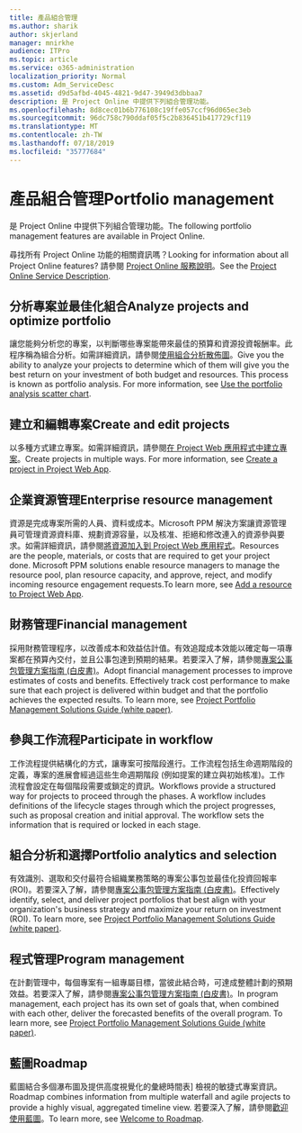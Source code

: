 ```yaml
---
title: 產品組合管理
ms.author: sharik
author: skjerland
manager: mnirkhe
audience: ITPro
ms.topic: article
ms.service: o365-administration
localization_priority: Normal
ms.custom: Adm_ServiceDesc
ms.assetid: d9d5afbd-4045-4821-9d47-3949d3dbbaa7
description: 是 Project Online 中提供下列組合管理功能。
ms.openlocfilehash: 8d8cec01b6b776108c19ffe057ccf96d065ec3eb
ms.sourcegitcommit: 96dc758c790ddaf05f5c2b836451b417729cf119
ms.translationtype: MT
ms.contentlocale: zh-TW
ms.lasthandoff: 07/18/2019
ms.locfileid: "35777684"
---
```

# <a name="portfolio-management"></a><span data-ttu-id="3c830-103">產品組合管理</span><span class="sxs-lookup"><span data-stu-id="3c830-103">Portfolio management</span></span>

<span data-ttu-id="3c830-104">是 Project Online 中提供下列組合管理功能。</span><span class="sxs-lookup"><span data-stu-id="3c830-104">The following portfolio management features are available in Project Online.</span></span>
  
<span data-ttu-id="3c830-105">尋找所有 Project Online 功能的相關資訊嗎？</span><span class="sxs-lookup"><span data-stu-id="3c830-105">Looking for information about all Project Online features?</span></span> <span data-ttu-id="3c830-106">請參閱 [Project Online 服務說明](project-online-service-description.md)。</span><span class="sxs-lookup"><span data-stu-id="3c830-106">See the [Project Online Service Description](project-online-service-description.md).</span></span>
  
## <a name="analyze-projects-and-optimize-portfolio"></a><span data-ttu-id="3c830-107">分析專案並最佳化組合</span><span class="sxs-lookup"><span data-stu-id="3c830-107">Analyze projects and optimize portfolio</span></span>
<span data-ttu-id="3c830-108"><a name="bkmk_AnalyzeProjects"> </a></span><span class="sxs-lookup"><span data-stu-id="3c830-108"></span></span>

<span data-ttu-id="3c830-p102">讓您能夠分析您的專案，以判斷哪些專案能帶來最佳的預算和資源投資報酬率。此程序稱為組合分析。如需詳細資訊，請參閱[使用組合分析散佈圖](http://go.microsoft.com/fwlink/?LinkID=823665&amp;clcid=0x409)。</span><span class="sxs-lookup"><span data-stu-id="3c830-p102">Give you the ability to analyze your projects to determine which of them will give you the best return on your investment of both budget and resources. This process is known as portfolio analysis. For more information, see [Use the portfolio analysis scatter chart](http://go.microsoft.com/fwlink/?LinkID=823665&amp;clcid=0x409).</span></span>
  
## <a name="create-and-edit-projects"></a><span data-ttu-id="3c830-112">建立和編輯專案</span><span class="sxs-lookup"><span data-stu-id="3c830-112">Create and edit projects</span></span>
<span data-ttu-id="3c830-113"><a name="bkmk_CreateAndEditProjects"> </a></span><span class="sxs-lookup"><span data-stu-id="3c830-113"></span></span>

<span data-ttu-id="3c830-p103">以多種方式建立專案。如需詳細資訊，請參閱[在 Project Web 應用程式中建立專案](http://go.microsoft.com/fwlink/?LinkID=746895&amp;clcid=0x409)。</span><span class="sxs-lookup"><span data-stu-id="3c830-p103">Create projects in multiple ways. For more information, see [Create a project in Project Web App](http://go.microsoft.com/fwlink/?LinkID=746895&amp;clcid=0x409).</span></span>
  
## <a name="enterprise-resource-management"></a><span data-ttu-id="3c830-116">企業資源管理</span><span class="sxs-lookup"><span data-stu-id="3c830-116">Enterprise resource management</span></span>
<span data-ttu-id="3c830-117"><a name="bkmk_ResourceManagement"> </a></span><span class="sxs-lookup"><span data-stu-id="3c830-117"></span></span>

<span data-ttu-id="3c830-p104">資源是完成專案所需的人員、資料或成本。Microsoft PPM 解決方案讓資源管理員可管理資源資料庫、規劃資源容量，以及核准、拒絕和修改連入的資源參與要求。如需詳細資訊，請參閱[將資源加入到 Project Web 應用程式](https://go.microsoft.com/fwlink/p/?LinkId=271320)。</span><span class="sxs-lookup"><span data-stu-id="3c830-p104">Resources are the people, materials, or costs that are required to get your project done. Microsoft PPM solutions enable resource managers to manage the resource pool, plan resource capacity, and approve, reject, and modify incoming resource engagement requests.To learn more, see [Add a resource to Project Web App](https://go.microsoft.com/fwlink/p/?LinkId=271320).</span></span>
  
## <a name="financial-management"></a><span data-ttu-id="3c830-120">財務管理</span><span class="sxs-lookup"><span data-stu-id="3c830-120">Financial management</span></span>
<span data-ttu-id="3c830-121"><a name="bkmk_FinancialManagement"> </a></span><span class="sxs-lookup"><span data-stu-id="3c830-121"></span></span>

<span data-ttu-id="3c830-p105">採用財務管理程序，以改善成本和效益估計值。有效追蹤成本效能以確定每一項專案都在預算內交付，並且公事包達到預期的結果。若要深入了解，請參閱[專案公事包管理方案指南 (白皮書)](https://go.microsoft.com/fwlink/p/?LinkId=402633)。</span><span class="sxs-lookup"><span data-stu-id="3c830-p105">Adopt financial management processes to improve estimates of costs and benefits. Effectively track cost performance to make sure that each project is delivered within budget and that the portfolio achieves the expected results. To learn more, see [Project Portfolio Management Solutions Guide (white paper)](https://go.microsoft.com/fwlink/p/?LinkId=402633).</span></span>
  
## <a name="participate-in-workflow"></a><span data-ttu-id="3c830-125">參與工作流程</span><span class="sxs-lookup"><span data-stu-id="3c830-125">Participate in workflow</span></span>
<span data-ttu-id="3c830-126"><a name="bkmk_ParticipateInWorkflow"> </a></span><span class="sxs-lookup"><span data-stu-id="3c830-126"></span></span>

<span data-ttu-id="3c830-p106">工作流程提供結構化的方式，讓專案可按階段進行。工作流程包括生命週期階段的定義，專案的進展會經過這些生命週期階段 (例如提案的建立與初始核准)。工作流程會設定在每個階段需要或鎖定的資訊。</span><span class="sxs-lookup"><span data-stu-id="3c830-p106">Workflows provide a structured way for projects to proceed through the phases. A workflow includes definitions of the lifecycle stages through which the project progresses, such as proposal creation and initial approval. The workflow sets the information that is required or locked in each stage.</span></span>
  
## <a name="portfolio-analytics-and-selection"></a><span data-ttu-id="3c830-130">組合分析和選擇</span><span class="sxs-lookup"><span data-stu-id="3c830-130">Portfolio analytics and selection</span></span>
<span data-ttu-id="3c830-131"><a name="bkmk_PortfolioAnalyticsandSelection"> </a></span><span class="sxs-lookup"><span data-stu-id="3c830-131"></span></span>

<span data-ttu-id="3c830-p107">有效識別、選取和交付最符合組織業務策略的專案公事包並最佳化投資回報率 (ROI)。若要深入了解，請參閱[專案公事包管理方案指南 (白皮書)](https://go.microsoft.com/fwlink/p/?LinkId=402633)。</span><span class="sxs-lookup"><span data-stu-id="3c830-p107">Effectively identify, select, and deliver project portfolios that best align with your organization's business strategy and maximize your return on investment (ROI). To learn more, see [Project Portfolio Management Solutions Guide (white paper)](https://go.microsoft.com/fwlink/p/?LinkId=402633).</span></span>
  
## <a name="program-management"></a><span data-ttu-id="3c830-134">程式管理</span><span class="sxs-lookup"><span data-stu-id="3c830-134">Program management</span></span>
<span data-ttu-id="3c830-135"><a name="bkmk_ProgramManagement"> </a></span><span class="sxs-lookup"><span data-stu-id="3c830-135"></span></span>

<span data-ttu-id="3c830-p108">在計劃管理中，每個專案有一組專屬目標，當彼此結合時，可達成整體計劃的預期效益。若要深入了解，請參閱[專案公事包管理方案指南 (白皮書)](https://go.microsoft.com/fwlink/p/?LinkId=402633)。</span><span class="sxs-lookup"><span data-stu-id="3c830-p108">In program management, each project has its own set of goals that, when combined with each other, deliver the forecasted benefits of the overall program. To learn more, see [Project Portfolio Management Solutions Guide (white paper)](https://go.microsoft.com/fwlink/p/?LinkId=402633).</span></span>
  
## <a name="roadmap"></a><span data-ttu-id="3c830-138">藍圖</span><span class="sxs-lookup"><span data-stu-id="3c830-138">Roadmap</span></span>
<span data-ttu-id="3c830-139">藍圖結合多個瀑布圖及提供高度視覺化的彙總時間表] 檢視的敏捷式專案資訊。</span><span class="sxs-lookup"><span data-stu-id="3c830-139">Roadmap combines information from multiple waterfall and agile projects to provide a highly visual, aggregated timeline view.</span></span> <span data-ttu-id="3c830-140">若要深入了解，請參閱[歡迎使用藍圖](https://support.office.com/article/video-welcome-to-roadmap-57764149-51b8-468f-a50d-9ea6a4fd835a)。</span><span class="sxs-lookup"><span data-stu-id="3c830-140">To learn more, see [Welcome to Roadmap](https://support.office.com/article/video-welcome-to-roadmap-57764149-51b8-468f-a50d-9ea6a4fd835a).</span></span>


